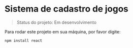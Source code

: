 # Sistema de cadastro de jogos

> Status do projeto: Em desenvolvimento 

Para rodar este projeto em sua máquina, por favor digite:

```
npm install react
```
